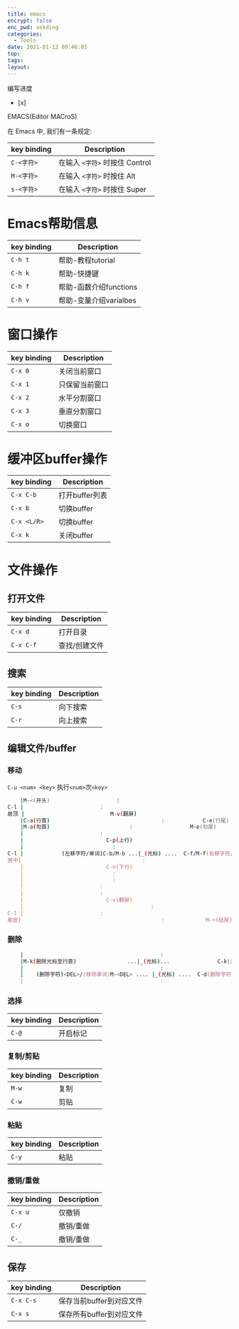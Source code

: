 ```yaml
---
title: emacs
encrypt: false
enc_pwd: askding
categories:
  - Tools
date: 2021-01-12 09:46:03
top:
tags:
layout:
---
```

编写进度
- [x] 

EMACS(Editor MACroS)


在 Emacs 中, 我们有一条规定:

 | key binding     | Description                           |
   |------------|--------------------------------|
   | `C-<字符>` | 在输入 `<字符>` 时按住 Control |
   | `M-<字符>` | 在输入 `<字符>` 时按住 Alt     |
   | `s-<字符>` | 在输入 `<字符>` 时按住 Super   |

# Emacs帮助信息

 | key binding     | Description                           |
   |------------|--------------------------------|
   | `C-h t` | 帮助-教程tutorial |
   | `C-h k` | 帮助-快捷键     |
   | `C-h f` | 帮助-函数介绍functions |
   | `C-h v` | 帮助-变量介绍varialbes |


# 窗口操作

| key binding     | Description                           |
   |------------|--------------------------------|
   | `C-x 0` | 关闭当前窗口       |
   | `C-x 1` | 只保留当前窗口     |
   | `C-x 2` | 水平分割窗口      |
   | `C-x 3` | 垂直分割窗口      |
   | `C-x o` | 切换窗口          |


# 缓冲区buffer操作

| key binding     | Description                           |
   |------------|--------------------------------|
   | `C-x C-b` | 打开buffer列表       |
   | `C-x b`   | 切换buffer       |
   | `C-x <L/R>` | 切换buffer       |
   | `C-x k` | 关闭buffer       |


# 文件操作
## 打开文件

|key binding| Description |
|------------|-------------|
|`C-x d` | 打开目录 |
|`C-x C-f` | 查找/创建文件|

## 搜索
|key binding| Description |
|------------|-------------|
|`C-s` | 向下搜索 |
|`C-r` | 向上搜索 |

## 编辑文件/buffer
### 移动

`C-u <num> <key>`  执行`<num>`次`<key>`

```zsh
    |M-<(开头)					 :
C-l |						 :
居顶 |					       M-v(翻屏)
    |C-a(行首)                                   :			C-e(行尾)
    |M-a(句首)			      		 :            		M-e(句尾)
    |				  		 :
    |				  	       C-p(上行)
    |				  	         :
C-l |		     (左移字符/单词)C-b/M-b ...|_(光标) ....  C-f/M-f(右移字符/单词）    
居中|                               	   	 :
    |				  	       C-n(下行)
    |				  	         :
    |				   	         :
    |				  		 :
    |				  		 :
    |				 	       C-v(翻屏)
    |                              	         :
C-l |						 :
居底|                                            :			 M->(结尾)
```

### 删除
```zsh
    |                                           :
    |M-k(删除光标至行首)	             ...|_(光标)...               C-k(光标至行尾、重复则删除换行符)
    |                                           :
    |    (删除字符)<DEL>/(移除单词)M-<DEL> .... |_(光标) ....  C-d(删除字符/M-d(移除单词）
    |                                           :
```




### 选择

|key binding| Description |
|----------|-------------|
|`C-@` | 开启标记|


### 复制/剪贴
|key binding| Description |
|----------|-------------|
|`M-w`|复制|
|`C-w`|剪贴|

### 粘贴
|key binding| Description |
|----------|-------------|
|`C-y` |粘贴|


### 撤销/重做
|key binding| Description |
|----------|-------------|
|`C-x u`|仅撤销|
|`C-/`|撤销/重做|
|`C-_`|撤销/重做|

## 保存
|key binding| Description |
|----------|-------------|
|`C-x C-s`|保存当前buffer到对应文件|
|`C-x s`|保存所有buffer到对应文件|








